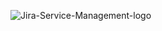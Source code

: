 ![Jira-Service-Management-logo](https://github.com/kirkgacias/jira-configuration/assets/158519921/0194198d-10a4-4ee1-b66b-929dc902f07d)
